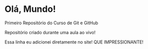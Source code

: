 # Olá, Mundo!
 Primeiro Repositório do Curso de Git e GitHub

 Repositório criado durante uma aula ao vivo!
 
 Essa linha eu adicionei diretamente no site! QUE IMPRESSIONANTE!
